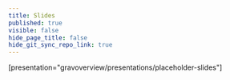 ```yaml
---
title: Slides
published: true
visible: false
hide_page_title: false
hide_git_sync_repo_link: true
---
```


[presentation="gravoverview/presentations/placeholder-slides"]
